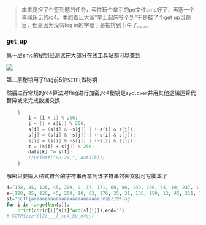 

> 本来是担了个签到题的任务，索性玩个拿手的pe文件smc好了，再塞一个喜闻乐见的rc4。本想着让大家"早上起床签个到"于是敲了个get up当题目，但是因为没有log in的字眼于是被排到下午了。。。。

### get_up
第一层smc的秘钥经测试在大部分在线工具站都可以查到

![](http://roomoflja.cn/wp-content/uploads/2020/07/upload_3da6d43a46b537c4dfcae58d416047e4.jpg)

第二层秘钥用了flag前5位`SCTF{`做秘钥

然后进行常规的rc4算法对flag进行加密,rc4秘钥是`syclover`并用其他逻辑运算代替异或来完成数据交换
```cpp
	{
		i = (i + 1) % 256;
		j = (j + s[i]) % 256;
		s[i] = (s[i] & ~s[j]) | (~s[i] & s[j]);
		s[j] = (s[i] & ~s[j]) | (~s[i] & s[j]);
		s[i] = (s[i] & ~s[j]) | (~s[i] & s[j]);
		t = (s[i] + s[j]) % 256;
		data[k] ^= s[t];
		//printf("%2.2x,", data[k]);
	}
```

解密只要输入格式符合的字符串再拿到该字符串的密文就可写脚本了


```python
d=[128, 85, 126, 45, 209, 9, 37, 171, 60, 86, 149, 196, 54, 19, 237, 114, 36, 147, 178, 200, 69, 236, 22, 107, 103, 29, 249, 163, 150, 217]
s=[128, 85, 126, 45, 209, 18, 62, 176, 35, 31, 136, 150, 12, 45, 211, 76, 24, 173, 161, 202, 16, 210, 66, 101, 89, 25, 172, 177, 142, 197]
s1='SCTF{aaaaaaaaaaaaaaaaaaaaaaaaa'#输入的flag
for i in range(len(s)):
	print(chr(d[i]^s[i]^ord(s1[i])),end='')
# SCTF{zzz~(|3[___]_rc4_5o_e4sy}

```
